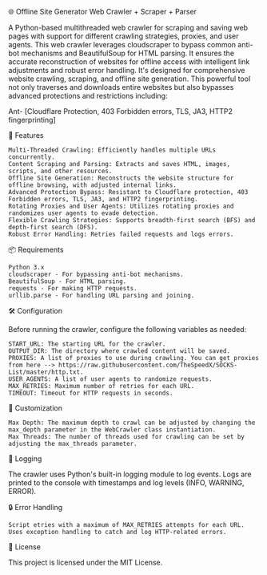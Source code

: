 🌐 Offline Site Generator
Web Crawler + Scraper + Parser

A Python-based multithreaded web crawler for scraping and saving web pages with support for different crawling strategies, proxies, and user agents. This web crawler leverages cloudscraper to bypass common anti-bot mechanisms and BeautifulSoup for HTML parsing. It ensures the accurate reconstruction of websites for offline access with intelligent link adjustments and robust error handling.
It's designed for comprehensive website crawling, scraping, and offline site generation. This powerful tool not only traverses and downloads entire websites but also bypasses advanced protections and restrictions including:

Ant- [Cloudflare Protection,
403 Forbidden errors,
TLS,
JA3,
HTTP2 fingerprinting]
   
🚀 Features

    Multi-Threaded Crawling: Efficiently handles multiple URLs concurrently.
    Content Scraping and Parsing: Extracts and saves HTML, images, scripts, and other resources.
    Offline Site Generation: Reconstructs the website structure for offline browsing, with adjusted internal links.
    Advanced Protection Bypass: Resistant to Cloudflare protection, 403 Forbidden errors, TLS, JA3, and HTTP2 fingerprinting.
    Rotating Proxies and User Agents: Utilizes rotating proxies and randomizes user agents to evade detection.
    Flexible Crawling Strategies: Supports breadth-first search (BFS) and depth-first search (DFS).
    Robust Error Handling: Retries failed requests and logs errors.

📦 Requirements

    Python 3.x
    cloudscraper - For bypassing anti-bot mechanisms.
    BeautifulSoup - For HTML parsing.
    requests - For making HTTP requests.
    urllib.parse - For handling URL parsing and joining.


🛠️ Configuration

Before running the crawler, configure the following variables as needed:

    START_URL: The starting URL for the crawler.
    OUTPUT_DIR: The directory where crawled content will be saved.
    PROXIES: A list of proxies to use during crawling. You can get proxies from here --> https://raw.githubusercontent.com/TheSpeedX/SOCKS-List/master/http.txt.
    USER_AGENTS: A list of user agents to randomize requests.
    MAX_RETRIES: Maximum number of retries for each URL.
    TIMEOUT: Timeout for HTTP requests in seconds.

🔄 Customization

    Max Depth: The maximum depth to crawl can be adjusted by changing the max_depth parameter in the WebCrawler class instantiation.
    Max Threads: The number of threads used for crawling can be set by adjusting the max_threads parameter.

📜 Logging

The crawler uses Python's built-in logging module to log events. Logs are printed to the console with timestamps and log levels (INFO, WARNING, ERROR).

🔒 Error Handling

    Script etries with a maximum of MAX_RETRIES attempts for each URL.
    Uses exception handling to catch and log HTTP-related errors.


📝 License

This project is licensed under the MIT License.
